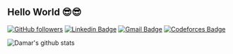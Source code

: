 ## Hello World 😎😎

[![GitHub followers](https://img.shields.io/github/followers/damarkrisnandi?label=Follow&style=social)](https://github.com/damarkrisnandi/?tab=follow) [![Linkedin Badge](https://img.shields.io/badge/-damarkrisnandi-blue?style=flat-square&logo=Linkedin&logoColor=white&link=https://www.linkedin.com/in/damarkrisnandi/)](https://www.linkedin.com/in/damarkrisnandi/) [![Gmail Badge](https://img.shields.io/badge/-damarkrisnandi1202@gmail.com-c14438?style=flat-square&logo=Gmail&logoColor=white&link=mailto:damarkrisnandi1202@gmail.com)](mailto:damarkrisnandi1202@gmail.com) [![Codeforces Badge](https://img.shields.io/badge/-malingayam-black?style=flat-square&logo=Codeforces&logoColor=white&link=https://codeforces.com/profile/malingayam)](https://codeforces.com/profile/malingayam)

![Damar's github stats](https://pixel-profile.vercel.app/api/github-stats?username=damarkrisnandi) 

